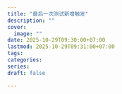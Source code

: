 ```yaml
---  
title: "最后一次测试新增触发"  
description: ""  
cover:  
  image: ""  
date: 2025-10-29T09:30:00+07:00  
lastmod: 2025-10-29T09:31:00+07:00  
tags:  
categories:  
series:   
draft: false  

---
```









